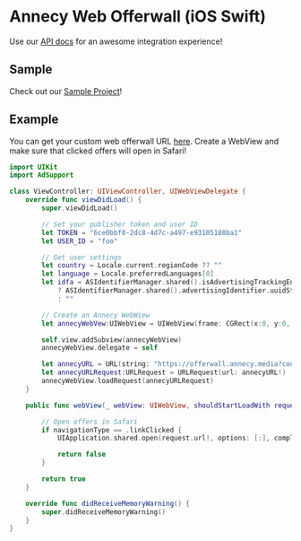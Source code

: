# Annecy Web Offerwall (iOS Swift)

Use our [API docs](https://admin.annecy.media/docs) for an awesome integration experience!

## Sample

Check out our [Sample Project](https://github.com/gdmobile/annecy-media-api/tree/master/docs/web-offerwall-ios-swift/sample)!

## Example

You can get your custom web offerwall URL [here](https://admin.annecy.media/offerwall). Create a WebView and make sure that clicked offers will open in Safari!

``` swift
import UIKit
import AdSupport

class ViewController: UIViewController, UIWebViewDelegate {
    override func viewDidLoad() {
        super.viewDidLoad()

        // Set your publisher token and user ID
        let TOKEN = "6ce0bbf0-2dc8-4d7c-a497-e93105188ba1"
        let USER_ID = "foo"

        // Get user settings
        let country = Locale.current.regionCode ?? ""
        let language = Locale.preferredLanguages[0]
        let idfa = ASIdentifierManager.shared().isAdvertisingTrackingEnabled
            ? ASIdentifierManager.shared().advertisingIdentifier.uuidString
            : ""

        // Create an Annecy WebWiew
        let annecyWebVew:UIWebView = UIWebView(frame: CGRect(x:0, y:0, width: UIScreen.main.bounds.width, height:UIScreen.main.bounds.height))

        self.view.addSubview(annecyWebView)
        annecyWebView.delegate = self

        let annecyURL = URL(string: "https://offerwall.annecy.media?country=\(country)&language=\(language)&idfa_gaid=\(idfa)&token=\(TOKEN)&user_id=\(USER_ID)&platform=ios")
        let annecyURLRequest:URLRequest = URLRequest(url: annecyURL!)
        annecyWebView.loadRequest(annecyURLRequest)
    }

    public func webView(_ webView: UIWebView, shouldStartLoadWith request: URLRequest, navigationType: UIWebViewNavigationType) -> Bool {

        // Open offers in Safari
        if navigationType == .linkClicked {
            UIApplication.shared.open(request.url!, options: [:], completionHandler: nil)

            return false
        }

        return true
    }

    override func didReceiveMemoryWarning() {
        super.didReceiveMemoryWarning()
    }
}
```
